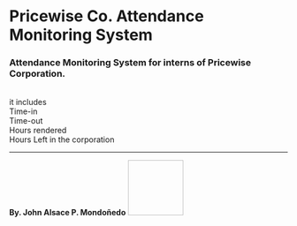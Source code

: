 <h1>Pricewise Co. Attendance Monitoring System</h1>
<h3>Attendance Monitoring System for interns of Pricewise Corporation.</h3>
<br>it includes
  <br>Time-in
  <br>Time-out
  <br>Hours rendered
  <br>Hours Left in the corporation
 <hr>
<B >By. John Alsace P. Mondoñedo</B>
<img src=" " width="100px" height="100px">
